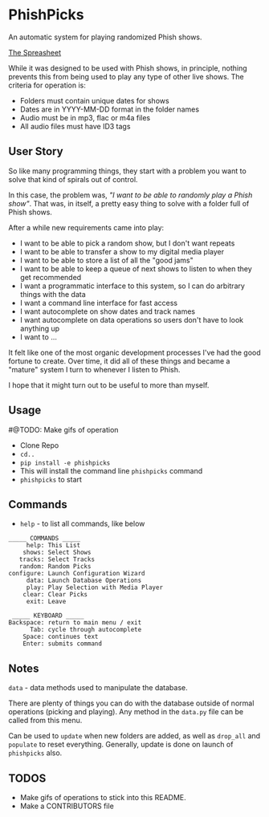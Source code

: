# PhishPicks

An automatic system for playing randomized Phish shows.


[The Spreasheet](https://docs.google.com/spreadsheets/u/0/d/1yAXu83gJBz08cW5OXoqNuN1IbvDXD2vCrDKj4zn1qmU/htmlview?pli=1#)

While it was designed to be used with Phish shows, in principle, nothing prevents this from being used to play any type of other live shows. The criteria for operation is:
- Folders must contain unique dates for shows
- Dates are in YYYY-MM-DD format in the folder names
- Audio must be in mp3, flac or m4a files
- All audio files must have ID3 tags

## User Story

So like many programming things, they start with a problem you want to solve that kind of spirals out of control.

In this case, the problem was, _"I want to be able to randomly play a Phish show"_. That was, in itself, a pretty easy thing to solve with a folder full of Phish shows. 

After a while new requirements came into play:

- I want to be able to pick a random show, but I don't want repeats
- I want to be able to transfer a show to my digital media player
- I want to be able to store a list of all the "good jams"
- I want to be able to keep a queue of next shows to listen to when they get recommended
- I want a programmatic interface to this system, so I can do arbitrary things with the data
- I want a command line interface for fast access
- I want autocomplete on show dates and track names
- I want autocomplete on data operations so users don't have to look anything up
- I want to ...

It felt like one of the most organic development processes I've had the good fortune to create. Over time, it did all of these things and became a "mature" system I turn to whenever I listen to Phish.

I hope that it might turn out to be useful to more than myself. 

## Usage

#@TODO: Make gifs of operation

- Clone Repo
- `cd..`
- `pip install -e phishpicks`
- This will install the command line `phishpicks` command
- `phishpicks` to start

## Commands
- `help` - to list all commands, like below
```
_____ COMMANDS _____
     help: This List
    shows: Select Shows
   tracks: Select Tracks
   random: Random Picks
configure: Launch Configuration Wizard
     data: Launch Database Operations
     play: Play Selection with Media Player
    clear: Clear Picks
     exit: Leave

 _____ KEYBOARD _____
Backspace: return to main menu / exit
      Tab: cycle through autocomplete
    Space: continues text
    Enter: submits command
```

## Notes
`data` - data methods used to manipulate the database.

There are plenty of things you can do with the database outside of normal operations (picking and playing). Any method in the `data.py` file can be called from this menu.

Can be used to `update` when new folders are added, as well as `drop_all` and `populate` to reset everything. Generally, update is done on launch of `phishpicks` also. 

## TODOS
- Make gifs of operations to stick into this README.
- Make a CONTRIBUTORS file